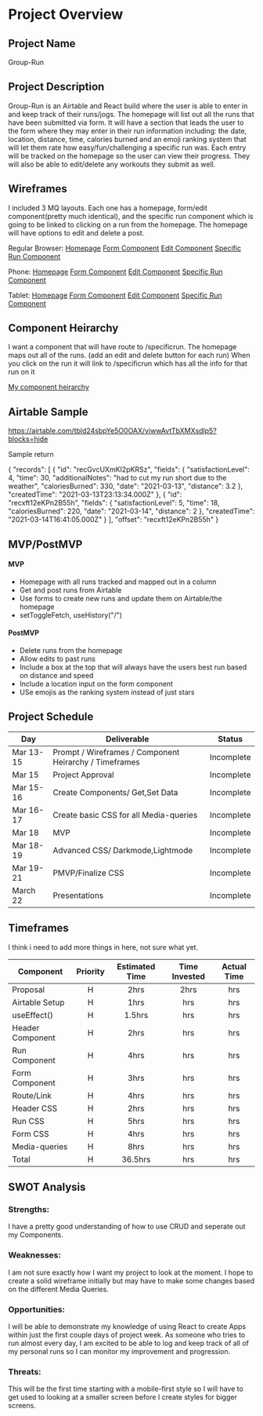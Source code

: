 # Project Overview

## Project Name
Group-Run


## Project Description
Group-Run is an Airtable and React build where the user is able to enter in and keep track of their runs/jogs. The homepage will list out all the runs that have been submitted via form. It will have a section that leads the user to the form where they may enter in their run information including: the date, location, distance, time, calories burned and an emoji ranking system that will let them rate how easy/fun/challenging a specific run was. Each entry will be tracked on the homepage so the user can view their progress. They will also be able to edit/delete any workouts they submit as well.

## Wireframes
I included 3 MQ layouts. Each one has a homepage, form/edit component(pretty much identical), and the specific run component which is going to be linked to clicking on a run from the homepage. The homepage will have options to edit and delete a post.

Regular Browser:
[Homepage](https://wireframe.cc/bsCMUU)
[Form Component](https://wireframe.cc/2xOC8C)
[Edit Component](https://wireframe.cc/NIhNQt)
[Specific Run Component](https://wireframe.cc/yCg7Ul)

Phone:
[Homepage](https://wireframe.cc/iNqqHy)
[Form Component](https://wireframe.cc/nm1EGs)
[Edit Component](https://wireframe.cc/l5ynUD)
[Specific Run Component](https://wireframe.cc/AU5U6z)

Tablet:
[Homepage](https://wireframe.cc/uIUL3w)
[Form Component](https://wireframe.cc/W876uP)
[Edit Component](https://wireframe.cc/MRlotu)
[Specific Run Component](https://wireframe.cc/Azv2nM)

## Component Heirarchy
I want a component that will have route to /specificrun.
The homepage maps out all of the runs. (add an edit and delete button for each run)
When you click on the run it will link to /specificrun which has all the info for that run on it

[My component heirarchy](https://imgur.com/ehwd0aw)

## Airtable Sample

https://airtable.com/tbld24sbpYe5O0OAX/viwwAvtTbXMXsdlp5?blocks=hide

Sample return 

{
    "records": [
        {
            "id": "recGvcUXmKI2pKRSz",
            "fields": {
                "satisfactionLevel": 4,
                "time": 30,
                "additionalNotes": "had to cut my run short due to the weather",
                "caloriesBurned": 330,
                "date": "2021-03-13",
                "distance": 3.2
            },
            "createdTime": "2021-03-13T23:13:34.000Z"
        },
        {
            "id": "recxft12eKPn2B55h",
            "fields": {
                "satisfactionLevel": 5,
                "time": 18,
                "caloriesBurned": 220,
                "date": "2021-03-14",
                "distance": 2
            },
            "createdTime": "2021-03-14T16:41:05.000Z"
        }
    ],
    "offset": "recxft12eKPn2B55h"
}

## MVP/PostMVP

#### MVP
- Homepage with all runs tracked and mapped out in a column
- Get and post runs from Airtable
- Use forms to create new runs and update them on Airtable/the homepage
- setToggleFetch, useHistory("/")

#### PostMVP
- Delete runs from the homepage
- Allow edits to past runs
- Include a box at the top that will always have the users best run based on distance and speed
- Include a location input on the form component
- USe emojis as the ranking system instead of just stars

## Project Schedule

|  Day | Deliverable | Status
|---|---| ---|
|Mar 13-15| Prompt / Wireframes / Component Heirarchy / Timeframes | Incomplete
|Mar 15| Project Approval | Incomplete
|Mar 15-16| Create Components/ Get,Set Data| Incomplete
|Mar 16-17| Create basic CSS for all Media-queries| Incomplete
|Mar 18| MVP | Incomplete
|Mar 18-19| Advanced CSS/ Darkmode,Lightmode | Incomplete
|Mar 19-21| PMVP/Finalize CSS | Incomplete
|March 22| Presentations | Incomplete

## Timeframes

I think i need to add more things in here, not sure what yet.

| Component | Priority | Estimated Time | Time Invested | Actual Time |
| --- | :---: |  :---: | :---: | :---: |
| Proposal | H | 2hrs| 2hrs | hrs |
| Airtable Setup | H | 1hrs| hrs | hrs |
| useEffect() | H | 1.5hrs| hrs | hrs |
| Header Component | H | 2hrs| hrs | hrs |
| Run Component | H | 4hrs| hrs | hrs |
| Form Component | H | 3hrs| hrs | hrs |
| Route/Link | H | 4hrs| hrs | hrs |
| Header CSS | H | 2hrs| hrs | hrs |
| Run CSS | H | 5hrs| hrs | hrs |
| Form CSS | H | 4hrs| hrs | hrs |
| Media-queries | H | 8hrs| hrs | hrs |
| Total | H | 36.5hrs| hrs | hrs |

## SWOT Analysis

### Strengths:
I have a pretty good understanding of how to use CRUD and seperate out my Components.

### Weaknesses:
I am not sure exactly how I want my project to look at the moment. I hope to create a solid wireframe initially but may have to make some changes based on the different Media Queries.

### Opportunities:
I will be able to demonstrate my knowledge of using React to create Apps within just the first couple days of project week. As someone who tries to run almost every day, I am excited to be able to log and keep track of all of my personal runs so I can monitor my improvement and progression.

### Threats:
This will be the first time starting with a mobile-first style so I will have to get used to looking at a smaller screen before I create styles for bigger screens.




